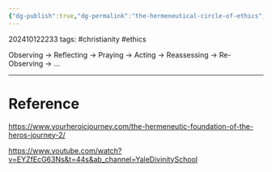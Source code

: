 ```yaml
---
{"dg-publish":true,"dg-permalink":"the-hermeneutical-circle-of-ethics","permalink":"/the-hermeneutical-circle-of-ethics/"}
---
```


202410122233
tags: #christianity #ethics

Observing -> Reflecting -> Praying -> Acting -> Reassessing -> Re-Observing -> ...

---
# Reference

https://www.yourheroicjourney.com/the-hermeneutic-foundation-of-the-heros-journey-2/

https://www.youtube.com/watch?v=EYZfEcG63Ns&t=44s&ab_channel=YaleDivinitySchool